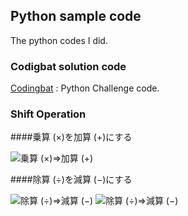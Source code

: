 ## Python sample code
The python codes I did.

### Codigbat solution code
[Codingbat](http://codingbat.com/) : Python Challenge code.

### Shift Operation 
####乗算 (×)を加算 (+)にする

![乗算 (×)=>加算 (+)](http://i.imgur.com/op2bqZS.png "乗算 (×)=>加算 (+)")

####除算 (÷)を減算 (−)にする

![除算 (÷)=>減算 (−)](http://i.imgur.com/i4aDp3c.png "除算 (÷)=>減算 (−)")
![除算 (÷)=>減算 (−)](http://i.imgur.com/oMqwiKW.png "除算 (÷)=>減算 (−)")
